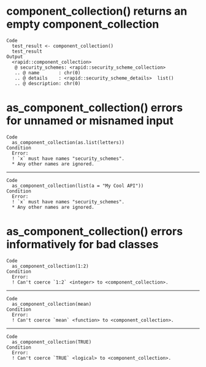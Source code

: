 # component_collection() returns an empty component_collection

    Code
      test_result <- component_collection()
      test_result
    Output
      <rapid::component_collection>
       @ security_schemes: <rapid::security_scheme_collection>
       .. @ name       : chr(0) 
       .. @ details    : <rapid::security_scheme_details>  list()
       .. @ description: chr(0) 

# as_component_collection() errors for unnamed or misnamed input

    Code
      as_component_collection(as.list(letters))
    Condition
      Error:
      ! `x` must have names "security_schemes".
      * Any other names are ignored.

---

    Code
      as_component_collection(list(a = "My Cool API"))
    Condition
      Error:
      ! `x` must have names "security_schemes".
      * Any other names are ignored.

# as_component_collection() errors informatively for bad classes

    Code
      as_component_collection(1:2)
    Condition
      Error:
      ! Can't coerce `1:2` <integer> to <component_collection>.

---

    Code
      as_component_collection(mean)
    Condition
      Error:
      ! Can't coerce `mean` <function> to <component_collection>.

---

    Code
      as_component_collection(TRUE)
    Condition
      Error:
      ! Can't coerce `TRUE` <logical> to <component_collection>.

